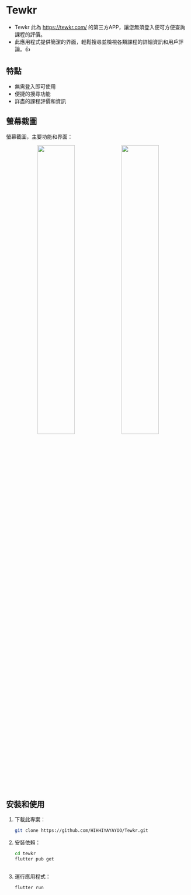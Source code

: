 # Tewkr

* Tewkr 此為 https://tewkr.com/ 的第三方APP，讓您無須登入便可方便查詢課程的評價。
* 此應用程式提供簡潔的界面，輕鬆搜尋並檢視各類課程的詳細資訊和用戶評論。👍

## 特點
- 無需登入即可使用
- 便捷的搜尋功能
- 詳盡的課程評價和資訊

## 螢幕截圖

螢幕截圖，主要功能和界面：

<div align="center">
  <img src="https://github.com/user-attachments/assets/ff176658-d031-445e-8c03-9ec4c9f96ce0" width="45%" />
  <img src="https://github.com/user-attachments/assets/2572bf99-6b79-4601-bc0d-6d1c5acac7da" width="45%" />
</div>

## 安裝和使用

1. 下載此專案：
   ```bash
   git clone https://github.com/HIHHIYAYAYOO/Tewkr.git

2. 安裝依賴：
   ```bash
   cd tewkr
   flutter pub get
  
3. 運行應用程式：
   ```bash
   flutter run
